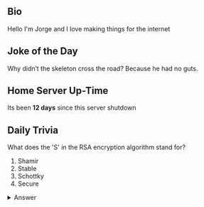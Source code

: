 ## Bio

Hello I'm Jorge and I love making things for the internet

## Joke of the Day

Why didn’t the skeleton cross the road? Because he had no guts.

## Home Server Up-Time

Its been **12 days** since this server shutdown


## Daily Trivia

What does the &#039;S&#039; in the RSA encryption algorithm stand for?
 1. Shamir
 2. Stable
 3. Schottky
 4. Secure

<details>
  <summary>Answer</summary>
  Shamir
</details>
